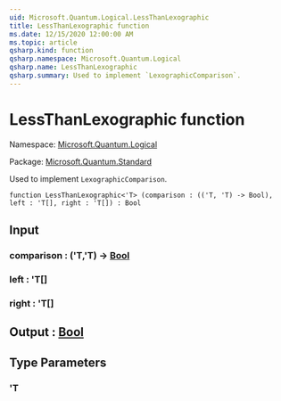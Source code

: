 ```yaml
---
uid: Microsoft.Quantum.Logical.LessThanLexographic
title: LessThanLexographic function
ms.date: 12/15/2020 12:00:00 AM
ms.topic: article
qsharp.kind: function
qsharp.namespace: Microsoft.Quantum.Logical
qsharp.name: LessThanLexographic
qsharp.summary: Used to implement `LexographicComparison`.
---
```


# LessThanLexographic function

Namespace: [Microsoft.Quantum.Logical](xref:Microsoft.Quantum.Logical)

Package: [Microsoft.Quantum.Standard](https://nuget.org/packages/Microsoft.Quantum.Standard)


Used to implement `LexographicComparison`.

```qsharp
function LessThanLexographic<'T> (comparison : (('T, 'T) -> Bool), left : 'T[], right : 'T[]) : Bool
```


## Input

### comparison : ('T,'T) -> [Bool](xref:microsoft.quantum.lang-ref.bool)




### left : 'T[]




### right : 'T[]





## Output : [Bool](xref:microsoft.quantum.lang-ref.bool)



## Type Parameters

### 'T

